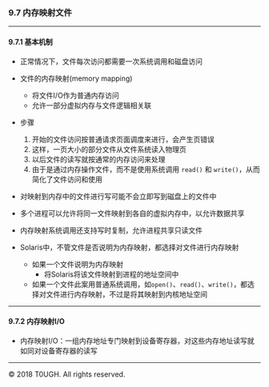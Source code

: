 ### 9.7 内存映射文件
---
#### 9.7.1 基本机制

- 正常情况下，文件每次访问都需要一次系统调用和磁盘访问

- 文件的内存映射(memory mapping)
    - 将文件I/O作为普通内存访问
    - 允许一部分虚拟内存与文件逻辑相关联

- 步骤
    1. 开始的文件访问按普通请求页面调度来进行，会产生页错误
    2. 这样，一页大小的部分文件从文件系统读入物理页
    3. 以后文件的读写就按通常的内存访问来处理
    4. 由于是通过内存操作文件，而不是使用系统调用 `read()` 和 `write()`，从而简化了文件访问和使用

- 对映射到内存中的文件进行写可能不会立即写到磁盘上的文件中

- 多个进程可以允许将同一文件映射到各自的虚拟内存中，以允许数据共享

- 内存映射系统调用还支持写时复制，允许进程共享只读文件

- Solaris中，不管文件是否说明为内存映射，都选择对文件进行内存映射
    - 如果一个文件说明为内存映射
        - 将Solaris将该文件映射到进程的地址空间中
    - 如果一个文件此案用普通系统调用，如`open()`、`read()`、`write()`，都选择对文件进行内存映射，不过是将其映射到内核地址空间
---
#### 9.7.2 内存映射I/O

- 内存映射I/O：一组内存地址专门映射到设备寄存器，对这些内存地址读写就如同对设备寄存器的读写
---
&copy; 2018 T0UGH. All rights reserved.